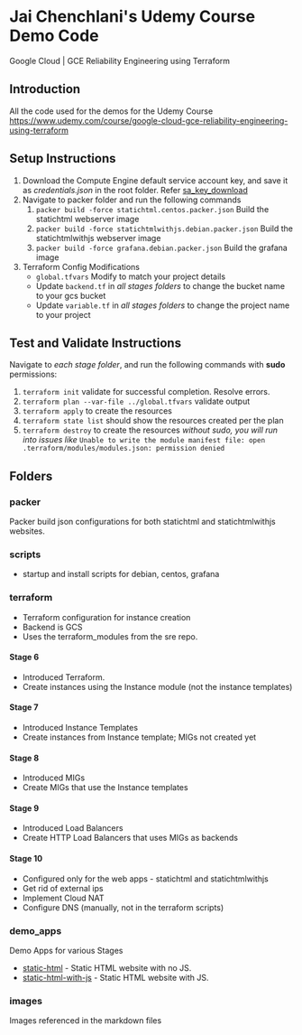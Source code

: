# Jai Chenchlani's Udemy Course Demo Code
Google Cloud | GCE Reliability Engineering using Terraform

## Introduction
All the code used for the demos for the Udemy Course  
https://www.udemy.com/course/google-cloud-gce-reliability-engineering-using-terraform

## Setup Instructions
1. Download the Compute Engine default service account key, and save it as *credentials.json* in the root folder. Refer [sa_key_download](images/sa_key_download.png)
2. Navigate to packer folder and run the following commands
    1. `packer build -force statichtml.centos.packer.json` Build the statichtml webserver image
    2. `packer build -force statichtmlwithjs.debian.packer.json` Build the statichtmlwithjs webserver image
    3. `packer build -force grafana.debian.packer.json` Build the grafana image
2. Terraform Config Modifications
    - `global.tfvars` Modify to match your project details
    - Update `backend.tf` in *all stages folders* to change the bucket name to your gcs bucket
    - Update `variable.tf` in *all stages folders* to change the project name to your project

## Test and Validate Instructions
Navigate to *each stage folder*, and run the following commands with **sudo** permissions:
1. `terraform init` validate for successful completion. Resolve errors.
2. `terraform plan --var-file ../global.tfvars` validate output
3. `terraform apply` to create the resources
4. `terraform state list` should show the resources created per the plan
5. `terraform destroy` to create the resources
*without sudo, you will run into issues like*
`Unable to write the module manifest file: open .terraform/modules/modules.json: permission denied`

## Folders

### packer
Packer build json configurations for both statichtml and statichtmlwithjs websites.

### scripts
- startup and install scripts for debian, centos, grafana

### terraform
- Terraform configuration for instance creation
- Backend is GCS
- Uses the terraform_modules from the sre repo.

#### Stage 6
- Introduced Terraform. 
- Create instances using the Instance module (not the instance templates)

#### Stage 7 
- Introduced Instance Templates
- Create instances from Instance template; MIGs not created yet

#### Stage 8 
- Introduced MIGs
- Create MIGs that use the Instance templates

#### Stage 9 
- Introduced Load Balancers
- Create HTTP Load Balancers that uses MIGs as backends

#### Stage 10
- Configured only for the web apps - statichtml and statichtmlwithjs
- Get rid of external ips
- Implement Cloud NAT
- Configure DNS (manually, not in the terraform scripts)

### demo_apps
Demo Apps for various Stages
- [static-html](images/static-html.png) - Static HTML website with no JS.
- [static-html-with-js](images/static-html-with-js.png) - Static HTML website with JS.

### images
Images referenced in the markdown files
